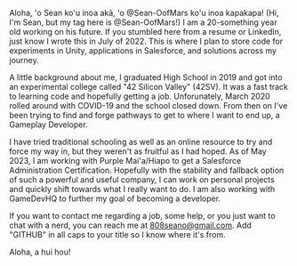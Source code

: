Aloha, 'o Sean ko'u inoa akā, 'o @Sean-OofMars ko'u inoa kapakapa! (Hi, I'm Sean, but my tag here is @Sean-OofMars!) I am a 20-something year old working on his future. 
If you stumbled here from a resume or LinkedIn, just know I wrote this in July of 2022.
This is where I plan to store code for experiments in Unity, applications in Salesforce, and solutions across my journey.

A little background about me, I graduated High School in 2019 and got into an experimental college called "42 Silicon Valley" (42SV). It was a fast track to learning code and hopefully getting a job. Unforunately, March 2020 rolled around with COVID-19 and the school closed down. From then on I've been trying to find and forge pathways to get to where I want to end up, a Gameplay Developer.

I have tried traditional schooling as well as an online resource to try and force my way in, but they weren't as fruitful as I had hoped. As of May 2023, I am working
with Purple Mai'a/Hiapo to get a Salesforce Administration Certification. Hopefully with the stability and fallback option of such a powerful and useful company, I can work on personal projects and quickly shift towards what I really want to do. I am also working with GameDevHQ to further my goal of becoming a developer.

If you want to contact me regarding a job, some help, or you just want to chat with a nerd, you can reach me at 808seano@gmail.com. Add "GITHUB" in all caps to your title so I know where it's from.

Aloha, a hui hou!
<!---
Sean-OofMars/Sean-OofMars is a ✨ special ✨ repository because its `README.md` (this file) appears on your GitHub profile.
You can click the Preview link to take a look at your changes.
--->
